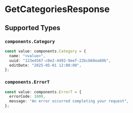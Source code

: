 # GetCategoriesResponse


## Supported Types

### `components.Category`

```typescript
const value: components.Category = {
  name: "<value>",
  uuid: "123e4567-c0e2-4492-9eef-22bcb68ea60b",
  editDate: "2025-05-01 12:00:00",
};
```

### `components.ErrorT`

```typescript
const value: components.ErrorT = {
  errorCode: 1000,
  message: "An error occurred completing your request",
};
```

